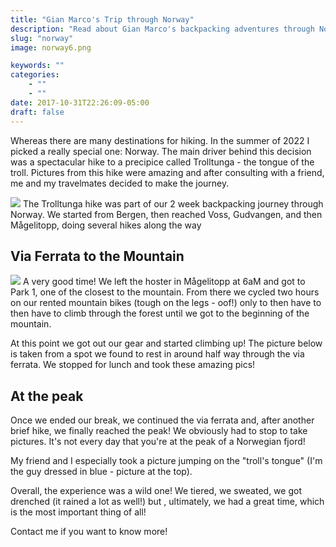 ```yaml
---
title: "Gian Marco's Trip through Norway"
description: "Read about Gian Marco's backpacking adventures through Norway or, as they call it, Nörge and see the marvellous views from Trolltunga: the 'Troll's tongue'"
slug: "norway"
image: norway6.png

keywords: ""
categories: 
    - ""
    - ""
date: 2017-10-31T22:26:09-05:00
draft: false
---
```

Whereas there are many destinations for hiking. In the summer of 2022 I picked a really special one: Norway. The main driver behind this decision was a spectacular hike to a precipice called Trolltunga - the tongue of the troll. Pictures from this hike were amazing and after consulting with a friend, me and my travelmates decided to make the journey.

![](/img/norway2.png)
The Trolltunga hike was part of our 2 week backpacking journey through Norway.
We started from Bergen, then reached Voss, Gudvangen, and then Mågelitopp, doing several hikes along the way

Via Ferrata to the Mountain
---
![](/img/norway4.jpg)
A very good time!
We left the hoster in Mågelitopp at 6aM and got to Park 1, one of the closest to the mountain. From there we cycled two hours on our rented mountain bikes (tough on the legs - oof!) only to then have to then have to climb through the forest until we got to the beginning of the mountain.

At this point we got out our gear and started climbing up! 
The picture below is taken from a spot we found to rest in around half way through the via ferrata. We stopped for lunch and took these amazing pics!

At the peak
---
Once we ended our break, we continued the via ferrata and, after another brief hike, we finally reached the peak! We obviously had to stop to take pictures. It's not every day that you're at the peak of a Norwegian fjord!

My friend and I especially took a picture jumping on the "troll's tongue" (I'm the guy dressed in blue - picture at the top). 

Overall, the experience was a wild one! We tiered, we sweated, we got drenched (it rained a lot as well!) but , ultimately, we had a great time, which is the most important thing of all!

Contact me if you want to know more!
